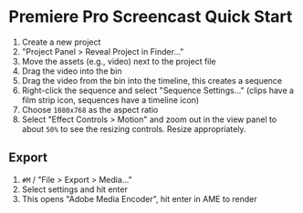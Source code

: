 # Premiere Pro Screencast Quick Start

1. Create a new project
2. "Project Panel > Reveal Project in Finder..."
3. Move the assets (e.g., video) next to the project file
4. Drag the video into the bin
5. Drag the video from the bin into the timeline, this creates a sequence
6. Right-click the sequence and select "Sequence Settings..." (clips have a film strip icon, sequences have a timeline icon)
7. Choose `1080x768` as the aspect ratio
8. Select "Effect Controls > Motion" and zoom out in the view panel to about `50%` to see the resizing controls. Resize appropriately.

## Export

1. `#M` / "File > Export > Media..."
2. Select settings and hit enter
3. This opens "Adobe Media Encoder", hit enter in AME to render